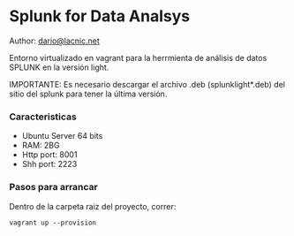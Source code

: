 # Splunk for Data Analsys

Author: dario@lacnic.net

Entorno virtualizado en vagrant para la herrmienta de análisis de datos SPLUNK en la versión light.

IMPORTANTE: Es necesario descargar el archivo .deb (splunklight*.deb) del sitio del splunk para tener la última versión. 

### Caracteristicas

- Ubuntu Server 64 bits
- RAM: 2BG
- Http port: 8001
- Shh port: 2223

### Pasos para arrancar

Dentro de la carpeta raiz del proyecto, correr:

```
vagrant up --provision
```


